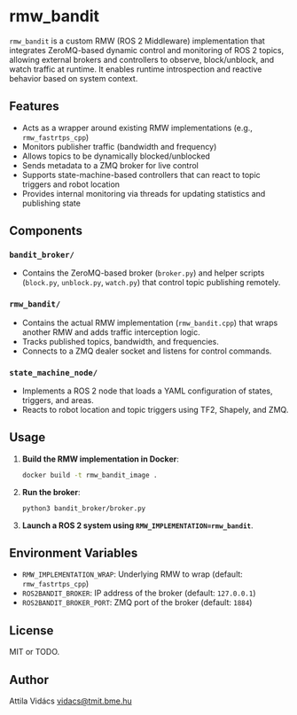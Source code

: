 # rmw_bandit

`rmw_bandit` is a custom RMW (ROS 2 Middleware) implementation that integrates ZeroMQ-based dynamic control and monitoring of ROS 2 topics, allowing external brokers and controllers to observe, block/unblock, and watch traffic at runtime. It enables runtime introspection and reactive behavior based on system context.

## Features

- Acts as a wrapper around existing RMW implementations (e.g., `rmw_fastrtps_cpp`)
- Monitors publisher traffic (bandwidth and frequency)
- Allows topics to be dynamically blocked/unblocked
- Sends metadata to a ZMQ broker for live control
- Supports state-machine-based controllers that can react to topic triggers and robot location
- Provides internal monitoring via threads for updating statistics and publishing state

## Components

### `bandit_broker/`
- Contains the ZeroMQ-based broker (`broker.py`) and helper scripts (`block.py`, `unblock.py`, `watch.py`) that control topic publishing remotely.

### `rmw_bandit/`
- Contains the actual RMW implementation (`rmw_bandit.cpp`) that wraps another RMW and adds traffic interception logic.
- Tracks published topics, bandwidth, and frequencies.
- Connects to a ZMQ dealer socket and listens for control commands.

### `state_machine_node/`
- Implements a ROS 2 node that loads a YAML configuration of states, triggers, and areas.
- Reacts to robot location and topic triggers using TF2, Shapely, and ZMQ.

## Usage

1. **Build the RMW implementation in Docker**:
    ```bash
    docker build -t rmw_bandit_image .
    ```

2. **Run the broker**:
    ```bash
    python3 bandit_broker/broker.py
    ```

3. **Launch a ROS 2 system using `RMW_IMPLEMENTATION=rmw_bandit`**.

## Environment Variables

- `RMW_IMPLEMENTATION_WRAP`: Underlying RMW to wrap (default: `rmw_fastrtps_cpp`)
- `ROS2BANDIT_BROKER`: IP address of the broker (default: `127.0.0.1`)
- `ROS2BANDIT_BROKER_PORT`: ZMQ port of the broker (default: `1884`)

## License

MIT or TODO.

## Author

Attila Vidács <vidacs@tmit.bme.hu>